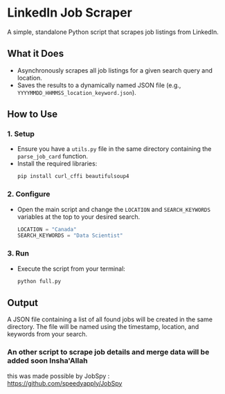 # LinkedIn Job Scraper

A simple, standalone Python script that scrapes job listings from LinkedIn.

## What it Does

*   Asynchronously scrapes all job listings for a given search query and location.
*   Saves the results to a dynamically named JSON file (e.g., `YYYYMMDD_HHMMSS_location_keyword.json`).

## How to Use

### 1. Setup

*   Ensure you have a `utils.py` file in the same directory containing the `parse_job_card` function.
*   Install the required libraries:
    ```bash
    pip install curl_cffi beautifulsoup4
    ```

### 2. Configure

*   Open the main script and change the `LOCATION` and `SEARCH_KEYWORDS` variables at the top to your desired search.

    ```python
    LOCATION = "Canada"
    SEARCH_KEYWORDS = "Data Scientist"
    ```

### 3. Run

*   Execute the script from your terminal:
    ```bash
    python full.py
    ```

## Output

A JSON file containing a list of all found jobs will be created in the same directory. The file will be named using the timestamp, location, and keywords from your search.


### An other script to scrape job details and merge data will be added soon Insha'Allah
this was made possible by JobSpy : https://github.com/speedyapply/JobSpy
